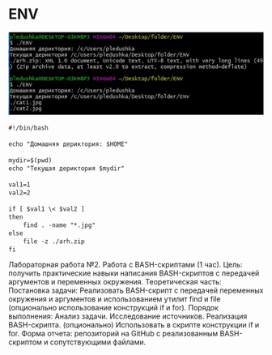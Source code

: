 # ENV
![пупа](https://github.com/BedPled/ENV/blob/main/img.jpg)

```
#!/bin/bash

echo "Домашняя дериктория: $HOME"

mydir=$(pwd)
echo "Текущая дериктория $mydir"

val1=1
val2=2

if [ $val1 \< $val2 ]
then
	find . -name "*.jpg"
else
	file -z ./arh.zip
fi
```

Лабораторная работа №2. Работа с BASH-скриптами (1 час).
Цель: получить практические навыки написания BASH-скриптов с передачей аргументов и переменных окружения.
Теоретическая часть:
Постановка задачи: Реализовать BASH-скрипт с передачей переменных окружения и аргументов и использованием утилит find и file
(опционально использование конструкций if и for).
Порядок выполнения:
Анализ задачи.
Исследование источников.
Реализация BASH-скрипта.
(опционально) Использовать в скрипте конструкции if и for.
Форма отчета: репозиторий на GitHub с реализованным BASH-скриптом и сопутствующими файлами.
